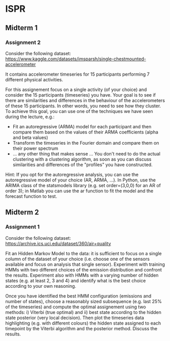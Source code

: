 # ISPR

## Midterm 1

### Assignment 2

Consider the following dataset: https://www.kaggle.com/datasets/imsparsh/single-chestmounted-accelerometer

It contains accelerometer timeseries for 15 participants performing 7 different physical activities.

For this assignement focus on a single activity (of your choice) and consider the 15 participants (timeseries) you have. Your goal is to see if there are similarities and differences in the behaviour of the accelerometers of these 15 participants. In other words, you need to see how they cluster. To achieve this goal,  you can use one of the techniques we have seen during the lecture, e.g.:
- Fit an autoregressive (ARMA) model for each participant and then compare them based on the values of their ARMA coefficients (alpha and beta values)
- Transform the timeseries in the Fourier domain and compare them on their power spectrum
- ... any other thing that makes sense ...
You don't need to do the actual clustering with a clustering algorithm, as soon as you can discuss similarities and differences of the "profiles" you have constructed.

Hint: If you opt for the autoregressive analysis, you can use the autoregressive model of your choice (AR, ARMA, ...). In Python, use the ARIMA class of the statsmodels library (e.g. set order=(3,0,0) for an AR of order 3); in Matlab you can use the ar function to fit the model and the forecast function to test.

## Midterm 2

### Assignment 1

Consider the following dataset: https://archive.ics.uci.edu/dataset/360/air+quality

Fit an Hidden Markov Model to the data: it is sufficient to focus on a single column of the dataset of your choice (i.e. choose one of the sensors available and focus on analysis that single sensor). Experiment with training  HMMs with two different choices of the emission distribution and confront the results.  Experiment also with HMMs with a varying number of hidden states (e.g. at least 2, 3 and 4) and identify what is the best choice according to your own reasoning. 

Once you have identified the best HMM configuration (emissions and number of states), choose a reasonably sized subsequence (e.g. last 25% of the timeseries) and compute the optimal assignement using two methods: i) Viterbi (true optimal) and ii) best state according to the hidden state posterior (very local decision). Then plot the timeseries data highlighting (e.g. with different colours) the hidden state assigned to each timepoint by the Viterbi algorithm and the posterior method.  Discuss the results.